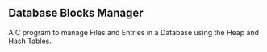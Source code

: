 ## Database Blocks Manager

A C program to manage Files and Entries in a Database using the Heap and Hash Tables.